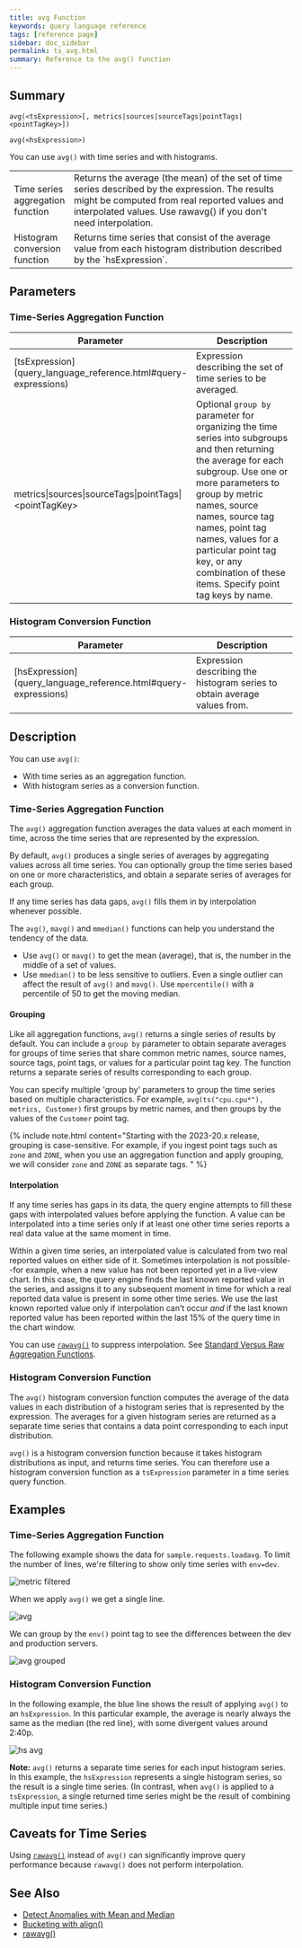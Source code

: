 ```yaml
---
title: avg Function
keywords: query language reference
tags: [reference page]
sidebar: doc_sidebar
permalink: ts_avg.html
summary: Reference to the avg() function
---
```

## Summary
```
avg(<tsExpression>[, metrics|sources|sourceTags|pointTags|<pointTagKey>])

avg(<hsExpression>)
```
You can use `avg()` with time series and with histograms.

<table style="width: 100%;">
<colgroup>
<col width="20%" />
<col width="80%" />
</colgroup>
<tbody>
<tr>
<td markdown="span"> Time series <br>aggregation function</td>
<td>Returns the average (the mean) of the set of time series described by the expression.
The results might be computed from real reported values and interpolated values.
Use rawavg() if you don't need interpolation.</td></tr>
<tr>
<td markdown="span">Histogram <br>conversion function</td>
<td markdown="span">Returns time series that consist of the average value from each histogram distribution described by the `hsExpression`.</td>
</tr>
</tbody>
</table>

## Parameters

### Time-Series Aggregation Function

<table style="width: 100%;">
<thead>
<tr><th width="30%">Parameter</th><th width="70%">Description</th></tr>
</thead>
<tbody>
<tr>
<td markdown="span"> [tsExpression](query_language_reference.html#query-expressions)</td>
<td>Expression describing the set of time series to be averaged. </td></tr>
<tr>
<td>metrics&vert;sources&vert;sourceTags&vert;pointTags&vert;&lt;pointTagKey&gt;</td>
<td>Optional <code>group by</code> parameter for organizing the time series into subgroups and then returning the average for each subgroup.
Use one or more parameters to group by metric names, source names, source tag names, point tag names, values for a particular point tag key, or any combination of these items. Specify point tag keys by name.</td>
</tr>
</tbody>
</table>

### Histogram Conversion Function

<table style="width: 100%;">
<thead>
<tr><th width="30%">Parameter</th><th width="70%">Description</th></tr>
</thead>
<tbody>
<tr>
<td markdown="span"> [hsExpression](query_language_reference.html#query-expressions)</td>
<td>Expression describing the histogram series to obtain average values from. </td></tr>
</tbody>
</table>

## Description

You can use `avg()`:
* With time series as an aggregation function.
* With histogram series as a conversion function.

### Time-Series Aggregation Function

The `avg()` aggregation function averages the data values at each moment in time, across the time series that are represented by the expression.

By default, `avg()` produces a single series of averages by aggregating values across all time series. You can optionally group the time series based on one or more characteristics, and obtain a separate series of averages for each group.

If any time series has data gaps, `avg()` fills them in by interpolation whenever possible.

The `avg()`, `mavg()` and `mmedian()` functions can help you understand the tendency of the data.

* Use `avg()` or `mavg()` to get the mean (average), that is, the number in the middle of a set of values.
* Use `mmedian()` to be less sensitive to outliers. Even a single outlier can affect the result of `avg()` and `mavg()`. Use `mpercentile()` with a percentile of 50 to get the moving median.


#### Grouping

Like all aggregation functions, `avg()` returns a single series of results by default.
You can include a `group by` parameter to obtain separate averages for groups of time series that share common metric names, source names, source tags, point tags, or values for a particular point tag key.
The function returns a separate series of results corresponding to each group.

You can specify multiple 'group by' parameters to group the time series based on multiple characteristics. For example, `avg(ts("cpu.cpu*"), metrics, Customer)` first groups by metric names, and then groups by the values of the `Customer` point tag.

{% include note.html content="Starting with the 2023-20.x release, grouping is case-sensitive. For example, if you ingest point tags such as `zone` and `ZONE`, when you use an aggregation function and apply grouping, we will consider `zone` and `ZONE` as separate tags. " %}

#### Interpolation
If any time series has gaps in its data, the query engine attempts to fill these gaps with interpolated values before applying the function.
A value can be interpolated into a time series only if at least one other time series reports a real data value at the same moment in time.

Within a given time series, an interpolated value is calculated from two real reported values on either side of it.
Sometimes interpolation is not possible--for example, when a new value has not been reported yet in a live-view chart.
In this case, the query engine finds the last known reported value in the series, and assigns it to any subsequent moment in time for which a real reported data value is present in some other time series. We use the last known reported value only if interpolation can’t occur _and_ if the last known reported value has been reported within the last 15% of the query time in the chart window.

You can use [`rawavg()`](ts_rawavg.html) to suppress interpolation.  See [Standard Versus Raw Aggregation Functions](query_language_aggregate_functions.html).

### Histogram Conversion Function

The `avg()` histogram conversion function computes the average of the data values in each distribution of a histogram series that is represented by the expression. The averages for a given histogram series are returned as a separate time series that contains a data point corresponding to each input distribution.

`avg()` is a histogram conversion function because it takes histogram distributions as input, and returns time series. You can therefore use a histogram conversion function as a `tsExpression` parameter in a time series query function.


## Examples

### Time-Series Aggregation Function

The following example shows the data for `sample.requests.loadavg`. To limit the number of lines, we're filtering to show only time series with `env=dev`.

![metric filtered](images/ts_avg_before.png)

When we apply `avg()` we get a single line.

![avg](images/ts_avg.png)

We can group by the `env()` point tag to see the differences between the dev and production servers.

![avg grouped](images/ts_avg_grouped.png)

### Histogram Conversion Function

In the following example, the blue line shows the result of applying `avg()` to an `hsExpression`. In this particular example, the average is nearly always the same as the median (the red line), with some divergent values around 2:40p.

![hs avg](images/hs_avg.png)

**Note:**  `avg()` returns a separate time series for each input histogram series. In this example, the `hsExpression` represents a single histogram series, so the result is a single time series. (In contrast, when `avg()` is applied to a `tsExpression`, a single returned time series might be the result of combining multiple input time series.)


## Caveats for Time Series

Using [`rawavg()`](ts_rawavg.html) instead of `avg()` can significantly improve query performance because `rawavg()` does not perform interpolation.

## See Also
* [Detect Anomalies with Mean and Median](query_language_statistical_functions_anomalies.html#detect-anomalies-with-mean-and-median)
* [Bucketing with align()](query_language_align_function.html)
* [rawavg()](ts_rawavg.html)
